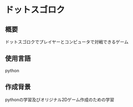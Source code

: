# ドットスゴロク

## 概要
ドットスゴロクでプレイヤーとコンピュータで対戦できるゲーム

## 使用言語
python

## 作成背景
pythonの学習及びオリジナル2Dゲーム作成のための学習